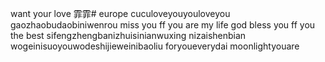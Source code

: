want your love 霏霏# europe
cuculoveyouyouloveyou
gaozhaobudaobiniwenrou
miss you ff
you are my life
god bless you ff
you the best
sifengzhengbanizhuisinianwuxing
nizaishenbian
wogeinisuoyouwodeshijieweinibaoliu
foryoueverydai
moonlightyouare
